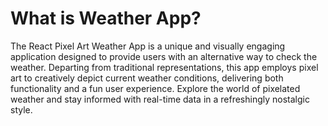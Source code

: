 # What is Weather App?

The React Pixel Art Weather App is a unique and visually engaging application designed to provide users with an alternative way to check the weather. Departing from traditional representations, this app employs pixel art to creatively depict current weather conditions, delivering both functionality and a fun user experience. Explore the world of pixelated weather and stay informed with real-time data in a refreshingly nostalgic style.
